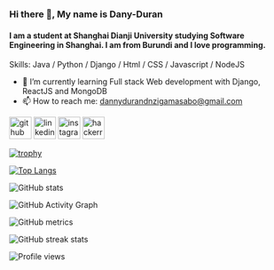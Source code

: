 ### Hi there 👋, My name is Dany-Duran
#### I am a student at Shanghai Dianji University studying Software Engineering in Shanghai. I am from Burundi and I love programming.

Skills: Java / Python / Django / Html / CSS / Javascript / NodeJS

- 🌱 I’m currently learning Full stack Web development with Django, ReactJS and MongoDB 
- 📫 How to reach me: dannydurandnzigamasabo@gmail.com 


[<img src='https://cdn.jsdelivr.net/npm/simple-icons@3.0.1/icons/github.svg' alt='github' height='40'>](https://github.com/DANY-DURAND)  [<img src='https://cdn.jsdelivr.net/npm/simple-icons@3.0.1/icons/linkedin.svg' alt='linkedin' height='40'>](https://www.linkedin.com/in/danny-durand-nzigamasabo//)  [<img src='https://cdn.jsdelivr.net/npm/simple-icons@3.0.1/icons/instagram.svg' alt='instagram' height='40'>](https://www.instagram.com/dannydurandnzi/)  [<img src='https://cdn.jsdelivr.net/npm/simple-icons@3.0.1/icons/hackerrank.svg' alt='hackerrank' height='40'>](https://www.hackerrank.com/DANNYDURANDNZIG1)  

[![trophy](https://github-profile-trophy.vercel.app/?username=DANY-DURAND)](https://github.com/ryo-ma/github-profile-trophy)

[![Top Langs](https://github-readme-stats.vercel.app/api/top-langs/?username=DANY-DURAND)](https://github.com/anuraghazra/github-readme-stats)

![GitHub stats](https://github-readme-stats.vercel.app/api?username=DANY-DURAND&show_icons=true&count_private=true)  

![GitHub Activity Graph](https://activity-graph.herokuapp.com/graph?username=DANY-DURAND)  

![GitHub metrics](https://metrics.lecoq.io/DANY-DURAND)  

![GitHub streak stats](https://streak-stats.demolab.com/?user=DANY-DURAND)  

![Profile views](https://gpvc.arturio.dev/DANY-DURAND)  
